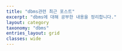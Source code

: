 ```yaml
---
title: "dbms관련 최근 포스트"
excerpt: "dbms에 대해 공부한 내용을 정리합니다."
layout: category
taxonomy: "dbms"
entries_layout: grid
classes: wide
---
```

